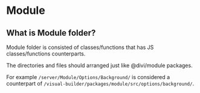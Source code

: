 # Module

## What is Module folder?
Module folder is consisted of classes/functions that has JS classes/functions counterparts.

The directories and files should arranged just like @divi/module packages.

For example `/server/Module/Options/Background/` is considered a counterpart of `/visual-builder/packages/module/src/options/background/`.

